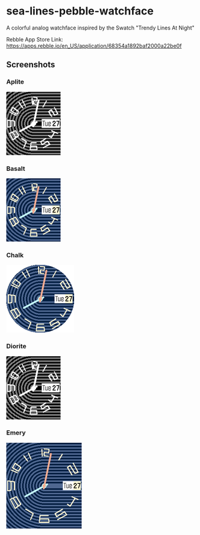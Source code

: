 # sea-lines-pebble-watchface

A colorful analog watchface inspired by the Swatch "Trendy Lines At Night"

Rebble App Store Link: https://apps.rebble.io/en_US/application/68354a1892baf2000a22be0f

## Screenshots

### Aplite

![screenshot](screenshot_aplite.png)

### Basalt

![screenshot](screenshot_basalt.png)

### Chalk

![screenshot](screenshot_chalk.png)

### Diorite

![screenshot](screenshot_diorite.png)

### Emery

![screenshot](screenshot_emery.png)
